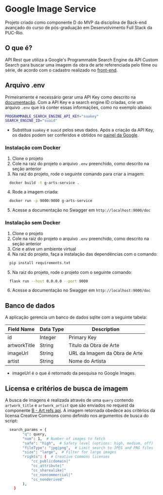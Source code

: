 # Google Image Service

Projeto criado como componente D do MVP da disciplina de Back-end avançado do curso de pós-graduação em Desenvolvimento Full Stack da PUC-Rio. 

## O que é?
API Rest que utiliza a Google's Programmable Search Engine da API Custom Search para buscar uma imagem da obra de arte referenciada pelo filme ou série, de acordo com o cadastro realizado no [front-end](https://github.com/amandagpearce/got-that-ref#send-a-reference).

## Arquivo .env 
Primeiramente é necessário gerar uma API Key como descrito na [documentação](https://developers.google.com/custom-search/v1/introduction?hl=pt-br). Com a API Key e a search engine ID criadas, crie um arquivo `.env` que irá conter essas informações, como no exemplo abaixo:

```bash
PROGRAMMABLE_SEARCH_ENGINE_API_KEY="suakey"
SEARCH_ENGINE_ID="suaid"
```

- Substitua `suakey` e `suaid` pelos seus dados. Após a criação da API Key, os dados podem ser conferidos e obtidos no [painel da Google](https://programmablesearchengine.google.com/controlpanel/all).

### Instalação com Docker
1. Clone o projeto
2. Cole na raiz do projeto o arquivo `.env` preenchido, como descrito na seção anterior 
3. Na raiz do projeto, rode o seguinte comando para criar a imagem:
```bash
  docker build -t g-arts-service .
```
4. Rode a imagem criada:
```bash
  docker run -p 9000:9000 g-arts-service
```
5. Acesse a documentação no Swagger em `http://localhost:9000/doc`

### Instalação sem Docker
1. Clone o projeto
2. Cole na raiz do projeto o arquivo `.env` preenchido, como descrito na seção anterior 
3. Crie e ative um ambiente virtual
4. Na raiz do projeto, faça a instalação das dependências com o comando:
```bash
  pip install requirements.txt
```
5. Na raiz do projeto, rode o projeto com o seguinte comando:
```bash
  flask run --host 0.0.0.0 --port 9000
```
6. Acesse a documentação no Swagger em `http://localhost:9000/doc`

## Banco de dados 
A aplicação gerencia um banco de dados sqlite com a seguinte tabela:

| Field Name    | Data Type  | Description                  |
| ------------- | ---------- | ---------------------------- |
| id            | Integer    | Primary Key                   |
| artworkTitle  | String     | Título da Obra de Arte       |
| imageUrl      | String     | URL da Imagem da Obra de Arte |
| artist        | String     | Nome do Artista              |

- imageUrl é o que é retornado da pesquisa no Google Images.

## Licensa e critérios de busca de imagem 
A busca de imagens é realizada através de uma `query` contendo `artwork_title` e `artwork_artist` que são enviados no request da componente [B - Art refs api](https://github.com/amandagpearce/art-refs-api). A imagem retornada obedece aos critérios da licensa Creative Commons como definido nos argumentos de busca do script:

```bash
  search_params = {
        "q": query,
        "num": 1,  # Number of images to fetch
        "safe": "high",  # Safety level (options: high, medium, off)
        "fileType": "jpg|png",  # Limit search to JPEG and PNG files
        "size": "large",  # Filter for large images
        "rights": (  # Creative Commons licenses
            "cc_publicdomain|"
            "cc_attribute|"
            "cc_sharealike|"
            "cc_noncommercial|"
            "cc_nonderived"
        ),
    }
```
